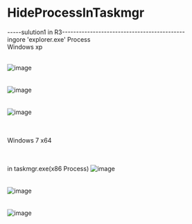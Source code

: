 # HideProcessInTaskmgr
-----sulution1  in  R3--------------------------------------------<br>
ingore 'explorer.exe' Process<br>
Windows xp<br><br>

![image](https://github.com/VideoCardGuy/HideProcessInTaskmgr/raw/master/screenshot/1.jpg)<br><br><br>
![image](https://github.com/VideoCardGuy/HideProcessInTaskmgr/raw/master/screenshot/2.jpg)<br><br><br>
![image](https://github.com/VideoCardGuy/HideProcessInTaskmgr/raw/master/screenshot/3.jpg)<br><br><br>

Windows 7 x64
<br><br><br>

in taskmgr.exe(x86 Process)
![image](https://github.com/VideoCardGuy/HideProcessInTaskmgr/raw/master/screenshot/4.jpg)<br><br><br>
![image](https://github.com/VideoCardGuy/HideProcessInTaskmgr/raw/master/screenshot/5.jpg)<br><br><br>
![image](https://github.com/VideoCardGuy/HideProcessInTaskmgr/raw/master/screenshot/6.jpg)<br><br><br>
